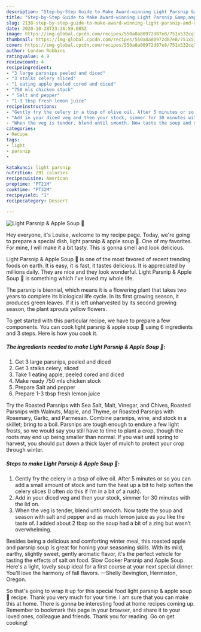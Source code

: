```yaml
---
description: "Step-by-Step Guide to Make Award-winning Light Parsnip &amp;amp; Apple Soup 🥣"
title: "Step-by-Step Guide to Make Award-winning Light Parsnip &amp;amp; Apple Soup 🥣"
slug: 2138-step-by-step-guide-to-make-award-winning-light-parsnip-and-amp-apple-soup
date: 2020-10-28T23:36:59.085Z
image: https://img-global.cpcdn.com/recipes/550a8a80972d87e8/751x532cq70/light-parsnip-apple-soup-🥣-recipe-main-photo.jpg
thumbnail: https://img-global.cpcdn.com/recipes/550a8a80972d87e8/751x532cq70/light-parsnip-apple-soup-🥣-recipe-main-photo.jpg
cover: https://img-global.cpcdn.com/recipes/550a8a80972d87e8/751x532cq70/light-parsnip-apple-soup-🥣-recipe-main-photo.jpg
author: Landon Robbins
ratingvalue: 4.9
reviewcount: 4
recipeingredient:
- "3 large parsnips peeled and diced"
- "3 stalks celery sliced"
- "1 eating apple peeled cored and diced"
- "750 mls chicken stock"
- " Salt and pepper"
- "1-3 tbsp fresh lemon juice"
recipeinstructions:
- "Gently fry the celery in a tbsp of olive oil. After 5 minutes or so you can add a small amount of stock and turn the heat up a bit to help soften the celery slices (I often do this if I’m in a bit of a rush)."
- "Add in your diced veg and then your stock, simmer for 30 minutes with the lid on."
- "When the veg is tender, blend until smooth. Now taste the soup and season with salt and pepper and as much lemon juice as you like the taste of. I added about 2 tbsp so the soup had a bit of a zing but wasn’t overwhelming."
categories:
- Recipe
tags:
- light
- parsnip
- 

katakunci: light parsnip  
nutrition: 291 calories
recipecuisine: American
preptime: "PT21M"
cooktime: "PT32M"
recipeyield: "1"
recipecategory: Dessert

---
```



![Light Parsnip &amp; Apple Soup 🥣](https://img-global.cpcdn.com/recipes/550a8a80972d87e8/751x532cq70/light-parsnip-apple-soup-🥣-recipe-main-photo.jpg)

Hey everyone, it's Louise, welcome to my recipe page. Today, we're going to prepare a special dish, light parsnip &amp; apple soup 🥣. One of my favorites. For mine, I will make it a bit tasty. This is gonna smell and look delicious.

Light Parsnip &amp; Apple Soup 🥣 is one of the most favored of recent trending foods on earth. It is easy, it is fast, it tastes delicious. It is appreciated by millions daily. They are nice and they look wonderful. Light Parsnip &amp; Apple Soup 🥣 is something which I've loved my whole life.

The parsnip is biennial, which means it is a flowering plant that takes two years to complete its biological life cycle. In its first growing season, it produces green leaves. If it is left unharvested by its second growing season, the plant sprouts yellow flowers.


To get started with this particular recipe, we have to prepare a few components. You can cook light parsnip &amp; apple soup 🥣 using 6 ingredients and 3 steps. Here is how you cook it.

<!--inarticleads1-->

##### The ingredients needed to make Light Parsnip &amp; Apple Soup 🥣:

1. Get 3 large parsnips, peeled and diced
1. Get 3 stalks celery, sliced
1. Take 1 eating apple, peeled cored and diced
1. Make ready 750 mls chicken stock
1. Prepare  Salt and pepper
1. Prepare 1-3 tbsp fresh lemon juice


Try the Roasted Parsnips with Sea Salt, Malt, Vinegar, and Chives, Roasted Parsnips with Walnuts, Maple, and Thyme, or Roasted Parsnips with Rosemary, Garlic, and Parmesan. Combine parsnips, wine, and stock in a skillet; bring to a boil. Parsnips are tough enough to endure a few light frosts, so we would say you still have to time to plant a crop, though the roots may end up being smaller than normal. If you wait until spring to harvest, you should put down a thick layer of mulch to protect your crop through winter. 

<!--inarticleads2-->

##### Steps to make Light Parsnip &amp; Apple Soup 🥣:

1. Gently fry the celery in a tbsp of olive oil. After 5 minutes or so you can add a small amount of stock and turn the heat up a bit to help soften the celery slices (I often do this if I’m in a bit of a rush).
1. Add in your diced veg and then your stock, simmer for 30 minutes with the lid on.
1. When the veg is tender, blend until smooth. Now taste the soup and season with salt and pepper and as much lemon juice as you like the taste of. I added about 2 tbsp so the soup had a bit of a zing but wasn’t overwhelming.


Besides being a delicious and comforting winter meal, this roasted apple and parsnip soup is great for honing your seasoning skills. With its mild, earthy, slightly sweet, gently aromatic flavor, it&#39;s the perfect vehicle for tasting the effects of salt on food. Slow Cooker Parsnip and Apple Soup. Here&#39;s a light, lovely soup ideal for a first course at your next special dinner. You&#39;ll love the harmony of fall flavors. —Shelly Bevington, Hermiston, Oregon. 

So that's going to wrap it up for this special food light parsnip &amp; apple soup 🥣 recipe. Thank you very much for your time. I am sure that you can make this at home. There is gonna be interesting food at home recipes coming up. Remember to bookmark this page in your browser, and share it to your loved ones, colleague and friends. Thank you for reading. Go on get cooking!
